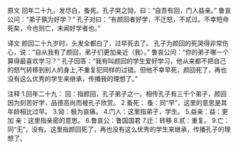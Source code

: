原文
回年二十九，发尽白，蚤死。孔子哭之恸，曰：“自吾有回，门人益亲。”
鲁哀公问：“弟子孰为好学？”
孔子对曰：“有颜回者好学，不迁怒，不贰过。不幸短命死矣，今也则亡，未闻好学者也。”

译文
颜回二十九岁时，头发全都白了，过早死去了。
孔子为颜回的死哭得非常伤心，说：“自从我有了颜回，弟子们更加亲近（我）。”
鲁哀公问：“你的弟子哪一个算得最喜欢学习？”
孔子回答：“我有叫颜回的学生爱好学习，他从来都不把自己的怒气转移到别人的身上,不重复犯同样的过错。但他不幸早死，颜回死了，再也没有这么优秀的学生来继承，传播我的理想了。”

注释
1.回年二十九： 回：指颜回，孔子弟子之一。相传孔子有三千个弟子，颜回因为刻苦好学，品德高尚而被孔子欣赏。
2.蚤死： 蚤：同“早”，这里的意思是其年龄相比过早。
3.恸：极为哀痛。
4.门人：这里指弟子，学生。
5.益亲：益：更加 亲：这里指亲密的意思。
6.鲁哀公：鲁国国君
7.迁：转移
8.贰：重复。
9.亡：同“无”，没有。这里指颜回死了，再也没有这么优秀的学生来继承，传播孔子的理想了。